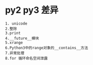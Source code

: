 # py2 py3 差异



```
1. unicode
2.整除
3.print
4.__future__模块
5.xrange
6.Python3中的range对象的__contains__方法
7.异常处理
8.for 循环命名空间泄露
```


